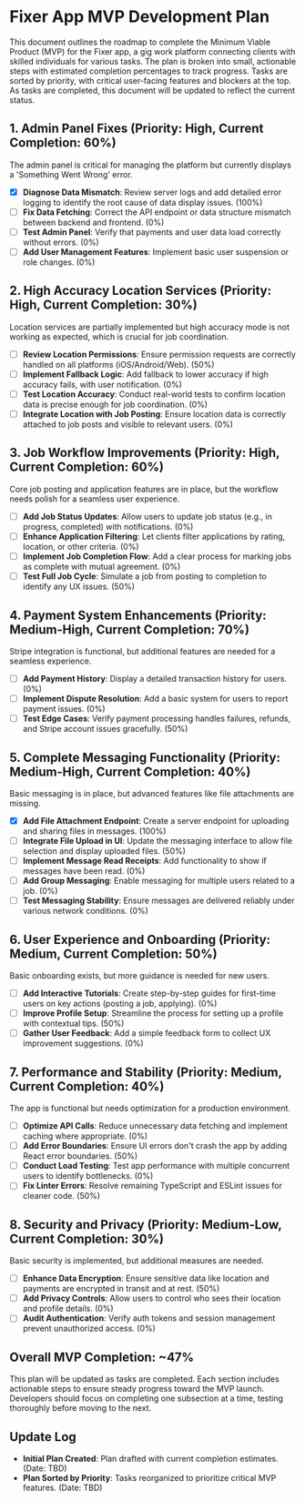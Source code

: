 # Fixer App MVP Development Plan

This document outlines the roadmap to complete the Minimum Viable Product (MVP) for the Fixer app, a gig work platform connecting clients with skilled individuals for various tasks. The plan is broken into small, actionable steps with estimated completion percentages to track progress. Tasks are sorted by priority, with critical user-facing features and blockers at the top. As tasks are completed, this document will be updated to reflect the current status.

## 1. Admin Panel Fixes (Priority: High, Current Completion: 60%)
The admin panel is critical for managing the platform but currently displays a 'Something Went Wrong' error.
- [X] **Diagnose Data Mismatch**: Review server logs and add detailed error logging to identify the root cause of data display issues. (100%)
- [ ] **Fix Data Fetching**: Correct the API endpoint or data structure mismatch between backend and frontend. (0%)
- [ ] **Test Admin Panel**: Verify that payments and user data load correctly without errors. (0%)
- [ ] **Add User Management Features**: Implement basic user suspension or role changes. (0%)

## 2. High Accuracy Location Services (Priority: High, Current Completion: 30%)
Location services are partially implemented but high accuracy mode is not working as expected, which is crucial for job coordination.
- [ ] **Review Location Permissions**: Ensure permission requests are correctly handled on all platforms (iOS/Android/Web). (50%)
- [ ] **Implement Fallback Logic**: Add fallback to lower accuracy if high accuracy fails, with user notification. (0%)
- [ ] **Test Location Accuracy**: Conduct real-world tests to confirm location data is precise enough for job coordination. (0%)
- [ ] **Integrate Location with Job Posting**: Ensure location data is correctly attached to job posts and visible to relevant users. (0%)

## 3. Job Workflow Improvements (Priority: High, Current Completion: 60%)
Core job posting and application features are in place, but the workflow needs polish for a seamless user experience.
- [ ] **Add Job Status Updates**: Allow users to update job status (e.g., in progress, completed) with notifications. (0%)
- [ ] **Enhance Application Filtering**: Let clients filter applications by rating, location, or other criteria. (0%)
- [ ] **Implement Job Completion Flow**: Add a clear process for marking jobs as complete with mutual agreement. (0%)
- [ ] **Test Full Job Cycle**: Simulate a job from posting to completion to identify any UX issues. (50%)

## 4. Payment System Enhancements (Priority: Medium-High, Current Completion: 70%)
Stripe integration is functional, but additional features are needed for a seamless experience.
- [ ] **Add Payment History**: Display a detailed transaction history for users. (0%)
- [ ] **Implement Dispute Resolution**: Add a basic system for users to report payment issues. (0%)
- [ ] **Test Edge Cases**: Verify payment processing handles failures, refunds, and Stripe account issues gracefully. (50%)

## 5. Complete Messaging Functionality (Priority: Medium-High, Current Completion: 40%)
Basic messaging is in place, but advanced features like file attachments are missing.
- [X] **Add File Attachment Endpoint**: Create a server endpoint for uploading and sharing files in messages. (100%)
- [ ] **Integrate File Upload in UI**: Update the messaging interface to allow file selection and display uploaded files. (50%)
- [ ] **Implement Message Read Receipts**: Add functionality to show if messages have been read. (0%)
- [ ] **Add Group Messaging**: Enable messaging for multiple users related to a job. (0%)
- [ ] **Test Messaging Stability**: Ensure messages are delivered reliably under various network conditions. (0%)

## 6. User Experience and Onboarding (Priority: Medium, Current Completion: 50%)
Basic onboarding exists, but more guidance is needed for new users.
- [ ] **Add Interactive Tutorials**: Create step-by-step guides for first-time users on key actions (posting a job, applying). (0%)
- [ ] **Improve Profile Setup**: Streamline the process for setting up a profile with contextual tips. (50%)
- [ ] **Gather User Feedback**: Add a simple feedback form to collect UX improvement suggestions. (0%)

## 7. Performance and Stability (Priority: Medium, Current Completion: 40%)
The app is functional but needs optimization for a production environment.
- [ ] **Optimize API Calls**: Reduce unnecessary data fetching and implement caching where appropriate. (0%)
- [ ] **Add Error Boundaries**: Ensure UI errors don't crash the app by adding React error boundaries. (50%)
- [ ] **Conduct Load Testing**: Test app performance with multiple concurrent users to identify bottlenecks. (0%)
- [ ] **Fix Linter Errors**: Resolve remaining TypeScript and ESLint issues for cleaner code. (50%)

## 8. Security and Privacy (Priority: Medium-Low, Current Completion: 30%)
Basic security is implemented, but additional measures are needed.
- [ ] **Enhance Data Encryption**: Ensure sensitive data like location and payments are encrypted in transit and at rest. (50%)
- [ ] **Add Privacy Controls**: Allow users to control who sees their location and profile details. (0%)
- [ ] **Audit Authentication**: Verify auth tokens and session management prevent unauthorized access. (0%)

## Overall MVP Completion: ~47%

This plan will be updated as tasks are completed. Each section includes actionable steps to ensure steady progress toward the MVP launch. Developers should focus on completing one subsection at a time, testing thoroughly before moving to the next.

## Update Log
- **Initial Plan Created**: Plan drafted with current completion estimates. (Date: TBD)
- **Plan Sorted by Priority**: Tasks reorganized to prioritize critical MVP features. (Date: TBD) 